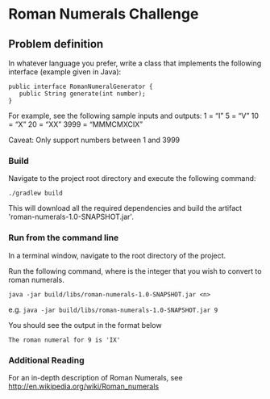 # Roman Numerals Challenge

## Problem definition

In whatever language you prefer, write a class that implements the following interface (example given in Java):

```
public interface RomanNumeralGenerator {
   public String generate(int number); 
}
```

For example, see the following sample inputs and outputs: 
1 = “I” 
5 = “V” 
10 = “X” 
20 = “XX” 
3999 = “MMMCMXCIX”

Caveat: Only support numbers between 1 and 3999 


### Build 

Navigate to the project root directory and execute the following command:

`./gradlew build`

This will download all the required dependencies and build the artifact 'roman-numerals-1.0-SNAPSHOT.jar'.


### Run from the command line

In a terminal window, navigate to the root directory of the project. 

Run the following command, where <n> is the integer that you wish to convert to roman numerals. 

`java -jar build/libs/roman-numerals-1.0-SNAPSHOT.jar <n>`

e.g. 
`java -jar build/libs/roman-numerals-1.0-SNAPSHOT.jar 9`

You should see the output in the format below

`The roman numeral for 9 is 'IX'`


### Additional Reading
For an in-depth description of Roman Numerals, see 
http://en.wikipedia.org/wiki/Roman_numerals